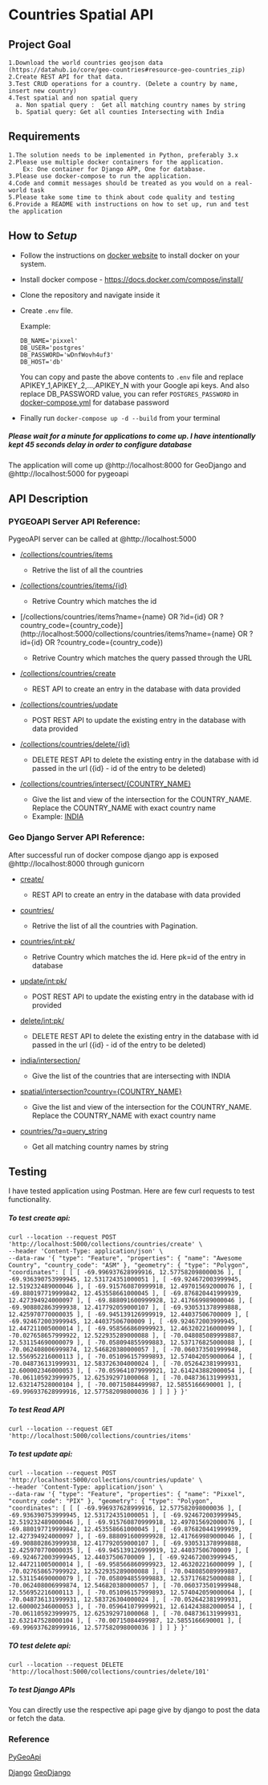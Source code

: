 # Countries Spatial API
## Project Goal
```
1.Download the world countries geojson data (https://datahub.io/core/geo-countries#resource-geo-countries_zip)
2.Create REST API for that data. 
3.Test CRUD operations for a country. (Delete a country by name, insert new country)
4.Test spatial and non spatial query
  a. Non spatial query :  Get all matching country names by string
  b. Spatial query: Get all counties Intersecting with India
```

## Requirements
```
1.The solution needs to be implemented in Python, preferably 3.x
2.Please use multiple docker containers for the application.
    Ex: One container for Django APP, One for database. 
3.Please use docker-compose to run the application. 
4.Code and commit messages should be treated as you would on a real- world task
5.Please take some time to think about code quality and testing
6.Provide a README with instructions on how to set up, run and test the application
```

## How to <i>Setup</i>
 - Follow the instructions on [docker website](https://docs.docker.com/engine/install/) to install docker on your system.
 - Install docker compose - https://docs.docker.com/compose/install/
 - Clone the repository and navigate inside it
 - Create `.env` file.
 
   Example:
    ```
    DB_NAME='pixxel'
    DB_USER='postgres'
    DB_PASSWORD='wDnfWovh4uf3'
    DB_HOST='db'
    ```
    
      You can copy and paste the above contents to `.env` file and replace APIKEY_1,APIKEY_2,...,APIKEY_N with your Google api keys. 
      And also replace DB_PASSWORD value, you can refer `POSTGRES_PASSWORD` in [docker-compose.yml](/docker-compose.yml) for database password
  
 - Finally run `docker-compose up -d --build` from your terminal

##### Please wait for a minute for applications to come up. I have intentionally kept 45 seconds delay in order to configure database

The application will come up @http://localhost:8000 for GeoDjango and @http://localhost:5000 for pygeoapi

## API Description

### PYGEOAPI Server API Reference:
PygeoAPI server can be called at @http://localhost:5000
  - [/collections/countries/items](http://localhost:5000/collections/countries/items)
      - Retrive the list of all the countries


  - [/collections/countries/items/{id}](http://localhost:5000/collections/countries/items/100)
      - Retrive Country which matches the id


  - [/collections/countries/items?name={name} OR ?id={id} OR ?country_code={country_code}](http://localhost:5000/collections/countries/items?name={name} OR ?id={id} OR ?country_code={country_code})
      - Retrive Country which matches the query passed through the URL


  - [/collections/countries/create](http://localhost:5000/collections/countries/create)
      - REST API to create an entry in the database with data provided


  - [/collections/countries/update](http://localhost:5000/collections/countries/update)
      - POST REST API to update the existing entry in the database with data provided


  - [/collections/countries/delete/{id}](http://localhost:5000/collections/countries/delete/{id})
      - DELETE REST API to  delete the existing entry in the database with id passed in the url ({id} - id of the entry to be deleted)

 - [/collections/countries/intersect/{COUNTRY_NAME}](http://localhost:5000/collectionscountries/intersect/{COUNTRY_NAME})
    - Give the list and view of the intersection for the COUNTRY_NAME. Replace the COUNTRY_NAME with exact country name
    - Example: [INDIA](http://localhost:5000/collections/countries/intersect/India)

### Geo Django Server API Reference:
After successful run of docker compose django app is exposed @http://localhost:8000 through gunicorn
 
  - [create/](http://localhost:8000/create/)
     - REST API to create an entry in the database with data provided  
  - [countries/](http://localhost:8000/countries/)
     - Retrive the list of all the countries with Pagination.
     
  - [countries/<int:pk>/](http://localhost:8000/countries/<int:pk>/)
     - Retrive Country which matches the id. Here pk=id of the entry in database
    
  - [update/<int:pk>/](http://localhost:8000update/<int:pk>/)
     - POST REST API to update the existing entry in the database with id provided

  - [delete/<int:pk>/](http://localhost:8000/delete/<int:pk>/)
      - DELETE REST API to  delete the existing entry in the database with id passed in the url ({id} - id of the entry to be deleted)

  - [india/intersection/](http://localhost:8000/india/intersection/)
      - Give the list of the countries that are intersecting with INDIA

  - [spatial/intersection?country={COUNTRY_NAME}](http://localhost:8000/spatial/intersection?country={COUNTRY_NAME})
      - Give the list and view of the intersection for the COUNTRY_NAME. Replace the COUNTRY_NAME with exact country name

  - [countries/?q=query_string](http://localhost:8000/countries/?q=query_string)
      -  Get all matching country names by string  

 
## Testing

I have tested application using Postman. Here are few curl requests to  test functionality.

##### To test create api:
```
curl --location --request POST 'http://localhost:5000/collections/countries/create' \
--header 'Content-Type: application/json' \
--data-raw '{ "type": "Feature", "properties": { "name": "Awesome Country", "country_code": "ASM" }, "geometry": { "type": "Polygon", "coordinates": [ [ [ -69.996937628999916, 12.577582098000036 ], [ -69.936390753999945, 12.531724351000051 ], [ -69.924672003999945, 12.519232489000046 ], [ -69.915760870999918, 12.497015692000076 ], [ -69.880197719999842, 12.453558661000045 ], [ -69.876820441999939, 12.427394924000097 ], [ -69.888091600999928, 12.417669989000046 ], [ -69.908802863999938, 12.417792059000107 ], [ -69.930531378999888, 12.425970770000035 ], [ -69.945139126999919, 12.44037506700009 ], [ -69.924672003999945, 12.44037506700009 ], [ -69.924672003999945, 12.447211005000014 ], [ -69.958566860999923, 12.463202216000099 ], [ -70.027658657999922, 12.522935289000088 ], [ -70.048085089999887, 12.531154690000079 ], [ -70.058094855999883, 12.537176825000088 ], [ -70.062408006999874, 12.546820380000057 ], [ -70.060373501999948, 12.556952216000113 ], [ -70.051096157999893, 12.574042059000064 ], [ -70.048736131999931, 12.583726304000024 ], [ -70.052642381999931, 12.600002346000053 ], [ -70.059641079999921, 12.614243882000054 ], [ -70.061105923999975, 12.625392971000068 ], [ -70.048736131999931, 12.632147528000104 ], [ -70.00715084499987, 12.5855166690001 ], [ -69.996937628999916, 12.577582098000036 ] ] ] } }'

```

##### To test Read API

```
curl --location --request GET 'http://localhost:5000/collections/countries/items'
```

##### To test update api:

```
curl --location --request POST 'http://localhost:5000/collections/countries/update' \
--header 'Content-Type: application/json' \
--data-raw '{ "type": "Feature", "properties": { "name": "Pixxel", "country_code": "PIX" }, "geometry": { "type": "Polygon", "coordinates": [ [ [ -69.996937628999916, 12.577582098000036 ], [ -69.936390753999945, 12.531724351000051 ], [ -69.924672003999945, 12.519232489000046 ], [ -69.915760870999918, 12.497015692000076 ], [ -69.880197719999842, 12.453558661000045 ], [ -69.876820441999939, 12.427394924000097 ], [ -69.888091600999928, 12.417669989000046 ], [ -69.908802863999938, 12.417792059000107 ], [ -69.930531378999888, 12.425970770000035 ], [ -69.945139126999919, 12.44037506700009 ], [ -69.924672003999945, 12.44037506700009 ], [ -69.924672003999945, 12.447211005000014 ], [ -69.958566860999923, 12.463202216000099 ], [ -70.027658657999922, 12.522935289000088 ], [ -70.048085089999887, 12.531154690000079 ], [ -70.058094855999883, 12.537176825000088 ], [ -70.062408006999874, 12.546820380000057 ], [ -70.060373501999948, 12.556952216000113 ], [ -70.051096157999893, 12.574042059000064 ], [ -70.048736131999931, 12.583726304000024 ], [ -70.052642381999931, 12.600002346000053 ], [ -70.059641079999921, 12.614243882000054 ], [ -70.061105923999975, 12.625392971000068 ], [ -70.048736131999931, 12.632147528000104 ], [ -70.00715084499987, 12.5855166690001 ], [ -69.996937628999916, 12.577582098000036 ] ] ] } }'
```

##### TO test delete api:

```
curl --location --request DELETE 'http://localhost:5000/collections/countries/delete/101'
```

##### To test Django APIs

  You can directly use the respective api page give by django to post the data or fetch the data.

### Reference
[PyGeoApi](https://docs.pygeoapi.io/en/latest/)

[Django](https://docs.djangoproject.com/en/3.2/)
[GeoDjango](https://docs.djangoproject.com/en/3.2/ref/contrib/gis/)


 
